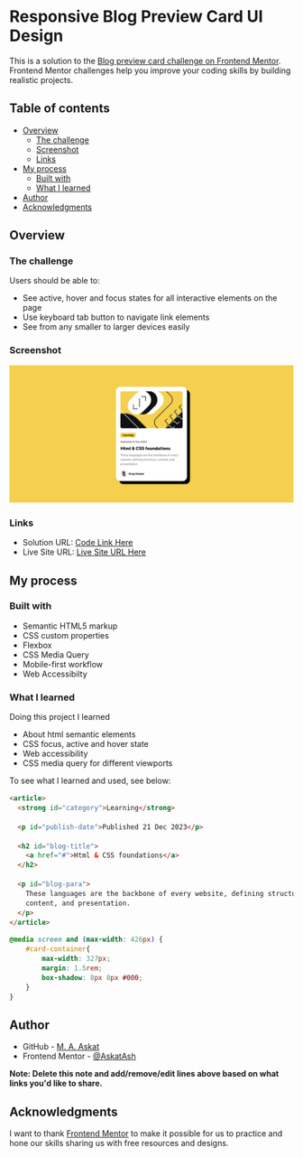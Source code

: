 # Responsive Blog Preview Card UI Design

This is a solution to the [Blog preview card challenge on Frontend Mentor](https://www.frontendmentor.io/challenges/blog-preview-card-ckPaj01IcS). Frontend Mentor challenges help you improve your coding skills by building realistic projects.

## Table of contents

- [Overview](#overview)
  - [The challenge](#the-challenge)
  - [Screenshot](#screenshot)
  - [Links](#links)
- [My process](#my-process)
  - [Built with](#built-with)
  - [What I learned](#what-i-learned)
- [Author](#author)
- [Acknowledgments](#acknowledgments)

## Overview

### The challenge

Users should be able to:

- See active, hover and focus states for all interactive elements on the page
- Use keyboard tab button to navigate link elements
- See from any smaller to larger devices easily

### Screenshot

![Responsive Blog Preview card](./assets/images/Responsive-Blog-Card.png)

### Links

- Solution URL: [Code Link Here](https://github.com/AskatAsh/Responsive-Web-Components/tree/main/CSS%20-%20Blog-Preview-Card)
- Live Site URL: [Live Site URL Here](https://responsive-blog-card.netlify.app/)

## My process

### Built with

- Semantic HTML5 markup
- CSS custom properties
- Flexbox
- CSS Media Query
- Mobile-first workflow
- Web Accessibilty

### What I learned

Doing this project I learned

- About html semantic elements
- CSS focus, active and hover state
- Web accessibility
- CSS media query for different viewports

To see what I learned and used, see below:

```html
<article>
  <strong id="category">Learning</strong>

  <p id="publish-date">Published 21 Dec 2023</p>

  <h2 id="blog-title">
    <a href="#">Html & CSS foundations</a>
  </h2>

  <p id="blog-para">
    These languages are the backbone of every website, defining structure,
    content, and presentation.
  </p>
</article>
```

```css
@media screen and (max-width: 426px) {
    #card-container{
        max-width: 327px;
        margin: 1.5rem;
        box-shadow: 8px 8px #000;
    }
}
```

## Author

- GitHub - [M. A. Askat](https://github.com/AskatAsh)
- Frontend Mentor - [@AskatAsh](https://www.frontendmentor.io/profile/AskatAsh)

**Note: Delete this note and add/remove/edit lines above based on what links you'd like to share.**

## Acknowledgments

I want to thank [Frontend Mentor](https://www.frontendmentor.io) to make it possible for us to practice and hone our skills sharing us with free resources and designs.

